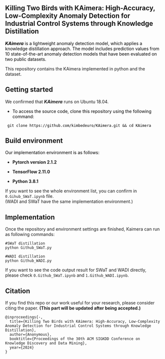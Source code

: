 Killing Two Birds with KAimera: High-Accuracy, Low-Complexity Anomaly Detection for Industrial Control Systems through Knowledge Distillation
-------------
<span style="color:black;"> ***KAimera*** is a lightweight anomaly detection model, which applies a knowledge distillation approach. The model includes prediction values from 10 state-of-the-art anomaly detection models that have been evaluated on two public datasets. </span>

This repository contains the KAimera implemented in python and the dataset.

Getting started
-------------
We confirmed that ***KAimera*** runs on Ubuntu 18.04. 
* <span style="color:black;"> To access the source code, clone this repository using the following command: </span>

<pre><code><span style="color:black;"> git clone https://github.com/kimbedeuro/KAimera.git && cd KAimera </span>
</code></pre>

Build environment
-------------
<span style="color:black;"> Our implementation environment is as follows: </span>

* **Pytorch version 2.1.2**
  
* **TensorFlow 2.11.0**
  
* **Python 3.8.1**

If you want to see the whole environment list, you can confirm in <code>0.Gihub_SWaT.ipynb</code> file.  
(WADI and SWaT have the same implementation environment.)

Implementation
-------------
Once the repository and environment settings are finished, Kaimera can run as following commands:

<pre><code>#SWaT distillation
python Github_SWaT.py
  
#WADI distillation
python Github_WADI.py</code></pre>

If you want to see the code output result for SWaT and WADI directly,  
please check <code>0.Github_SWaT.ipynb</code> and <code>1.Github_WADI.ipynb</code>. 

Citation
-------------
If you find this repo or our work useful for your research, please consider citing the paper. **(This part will be updated after being accepted.)**




<pre><code>@inproceedings{-,
  title={Killing Two Birds with KAimera: High-Accuracy, Low-Complexity Anomaly Detection for Industrial Control Systems through Knowledge Distillation},
  author={Anonymous},
  booktitle={Proceedings of the 30th ACM SIGKDD Conference on Knowledge Discovery and Data Mining},
  year={2024}
}</code></pre>
